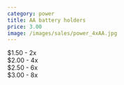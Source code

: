 ```yaml
---
category: power
title: AA battery holders
price: 3.00
image: /images/sales/power_4xAA.jpg
---
```

$1.50 - 2x\
$2.00 - 4x\
$2.50 - 6x\
$3.00 - 8x
